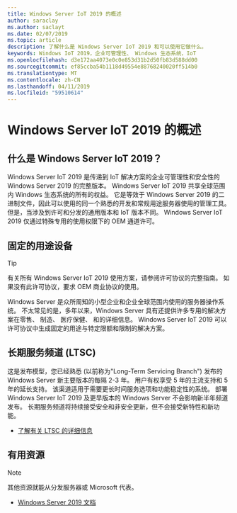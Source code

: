 ```yaml
---
title: Windows Server IoT 2019 的概述
author: saraclay
ms.author: saclayt
ms.date: 02/07/2019
ms.topic: article
description: 了解什么是 Windows Server IoT 2019 和可以使用它做什么。
keywords: Windows IoT 2019，企业可管理性、 Windows 生态系统，IoT
ms.openlocfilehash: d3e172aa4073e0c0e853d31b2d50fb83d588dd00
ms.sourcegitcommit: ef85ccba54b1118d49554e88768240020ff514b0
ms.translationtype: MT
ms.contentlocale: zh-CN
ms.lasthandoff: 04/11/2019
ms.locfileid: "59510614"
---
```

# <a name="an-overview-of-windows-server-iot-2019"></a>Windows Server IoT 2019 的概述

## <a name="what-is-windows-server-iot-2019"></a>什么是 Windows Server IoT 2019？
Windows Server IoT 2019 是传递到 IoT 解决方案的企业可管理性和安全性的 Windows Server 2019 的完整版本。 Windows Server IoT 2019 共享全球范围内 Windows 生态系统的所有的权益。 它是等效于 Windows Server 2019 的二进制文件，因此可以使用的同一个熟悉的开发和常规用途服务器使用的管理工具。 但是，当涉及到许可和分发的通用版本和 IoT 版本不同。  Windows Server IoT 2019 仅通过特殊专用的使用权限下的 OEM 通道许可。

## <a name="fixed-purpose-devices"></a>固定的用途设备 

> [!TIP]
> 有关所有 Windows Server IoT 2019 使用方案，请参阅许可协议的完整指南。 如果没有此许可协议，要求 OEM 商业协议的使用。

Windows Server 是众所周知的小型企业和企业全球范围内使用的服务器操作系统。 不太常见的是，多年以来，Windows Server 具有还提供许多专用的解决方案在零售、 制造、 医疗保健、 和的详细信息。 Windows Server IoT 2019 可以许可协议中生成固定的用途与特定限额和限制的解决方案。

## <a name="long-term-servicing-channel-ltsc"></a>长期服务频道 (LTSC)

这是发布模型，您已经熟悉 (以前称为"Long-Term Servicing Branch") 发布的 Windows Server 新主要版本的每隔 2-3 年。 用户有权享受 5 年的主流支持和 5 年的延长支持。 该渠道适用于需要更长时间服务选项和功能稳定性的系统。 部署 Windows Server IoT 2019 及更早版本的 Windows Server 不会影响新半年频道发布。 长期服务频道将持续接受安全和非安全更新，但不会接受新特性和新功能。

* [了解有关 LTSC 的详细信息](https://docs.microsoft.com/en-us/windows-server/get-started-19/servicing-channels-19#long-term-servicing-channel-ltsc)

## <a name="helpful-resources"></a>有用资源
> [!NOTE]
> 其他资源就能从分发服务器或 Microsoft 代表。

* [Windows Server 2019 文档](https://docs.microsoft.com/en-us/windows-server/index)
